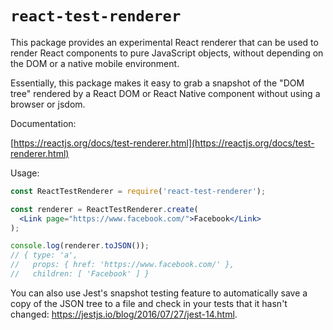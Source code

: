 # `react-test-renderer`

This package provides an experimental React renderer that can be used to render React components to pure JavaScript objects, without depending on the DOM or a native mobile environment.

Essentially, this package makes it easy to grab a snapshot of the "DOM tree" rendered by a React DOM or React Native component without using a browser or jsdom.

Documentation:

[https://reactjs.org/docs/test-renderer.html](https://reactjs.org/docs/test-renderer.html)

Usage:

```jsx
const ReactTestRenderer = require('react-test-renderer');

const renderer = ReactTestRenderer.create(
  <Link page="https://www.facebook.com/">Facebook</Link>
);

console.log(renderer.toJSON());
// { type: 'a',
//   props: { href: 'https://www.facebook.com/' },
//   children: [ 'Facebook' ] }
```

You can also use Jest's snapshot testing feature to automatically save a copy of the JSON tree to a file and check in your tests that it hasn't changed: <https://jestjs.io/blog/2016/07/27/jest-14.html>.
